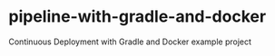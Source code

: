 pipeline-with-gradle-and-docker
===============================

Continuous Deployment with Gradle and Docker example project
